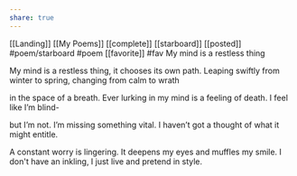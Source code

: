 ```yaml
---
share: true
---
```

[[Landing]] [[My Poems]]
[[complete]] [[starboard]]  [[posted]] #poem/starboard #poem 
[[favorite]] #fav
My mind is a restless thing

My mind is a restless thing,
it chooses its own path.
Leaping swiftly from winter to spring,
changing from calm to wrath
  
in the space of a breath.
Ever lurking in my mind
is a feeling of death.
I feel like I’m blind-
  
but I’m not. 
I’m missing something vital.
I haven’t got a thought 
of what it might entitle.
  
A constant worry is lingering.
It deepens my eyes and muffles my smile.
I don't have an inkling,
I just live and pretend in style.